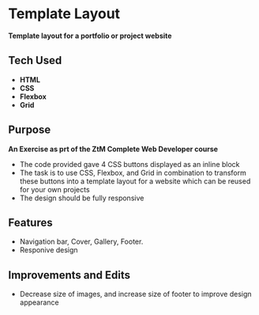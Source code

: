 # Template Layout 

**Template layout for a portfolio or project website**

## Tech Used
* **HTML**
* **CSS**
* **Flexbox**
* **Grid**

## Purpose
**An Exercise as prt of the ZtM Complete Web Developer course**
* The code provided gave 4 CSS buttons displayed as an inline block
* The task is to use CSS, Flexbox, and Grid in combination to transform these buttons into a template layout for a website    which can be reused for your own projects
* The design should be fully responsive

## Features
* Navigation bar, Cover, Gallery, Footer.
* Responive design


## Improvements and Edits
* Decrease size of images, and increase size of footer to improve design appearance

 

